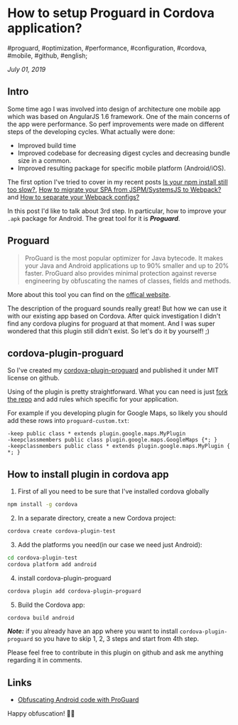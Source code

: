 # How to setup Proguard in Cordova application?

#proguard, #optimization, #performance, #configuration, #cordova, #mobile, #github, #english;

_July 01, 2019_

## Intro

Some time ago I was involved into design of architecture one mobile app which was based on AngularJS 1.6 framework. One of the main concerns of the app were performance. So perf improvements were made on different steps of the developing cycles. 
What actually were done:

* Improved build time
* Improved codebase for decreasing digest cycles and decreasing bundle size in a common.
* Improved resulting package for specific mobile platform (Android/iOS).

The first option I've tried to cover in my recent posts [Is your npm install still too slow?](/posts/is-your-npm-install-still-too-slow/), [How to migrate your SPA from JSPM/SystemsJS to Webpack?
](https://alfilatov.com/posts/how-to-migrate-your-spa-from-jspm-systemsjs-to-webpack/) and [How to separate your Webpack configs?
](https://alfilatov.com/posts/how-to-separate-your-webpack-configs/)

In this post I'd like to talk about 3rd step. In particular, how to improve your `.apk` package for Android. The great tool for it is **_Proguard_**.

## Proguard

> ProGuard is the most popular optimizer for Java bytecode. It makes your Java and Android applications up to 90% smaller and up to 20% faster. ProGuard also provides minimal protection against reverse engineering by obfuscating the names of classes, fields and methods.

More about this tool you can find on the [offical website](https://www.guardsquare.com/en/products/proguard).

The description of the proguard sounds really great! But how we can use it with our existing app based on Cordova. After quick investigation I didn't find any cordova plugins for proguard at that moment. And I was super wondered that this plugin still didn't exist. So let's do it by yourself! ;)

## cordova-plugin-proguard

So I've created my [cordova-plugin-proguard](https://github.com/greybax/cordova-plugin-proguard) and published it under MIT license on github.

Using of the plugin is pretty straightforward. What you can need is just [fork the repo](https://github.com/greybax/cordova-plugin-proguard/fork) and add rules which specific for your application. 

For example if you developing plugin for Google Maps, so likely you should add these rows into `proguard-custom.txt`:

```
-keep public class * extends plugin.google.maps.MyPlugin
-keepclassmembers public class plugin.google.maps.GoogleMaps {*; }
-keepclassmembers public class * extends plugin.google.maps.MyPlugin { *; }
```

## How to install plugin in cordova app

1. First of all you need to be sure that I've installed cordova globally
```bash
npm install -g cordova
```

2. In a separate directory, create a new Cordova project:
```bash
cordova create cordova-plugin-test
```

3. Add the platforms you need(in our case we need just Android):
```bash
cd cordova-plugin-test
cordova platform add android
```

4. install cordova-plugin-proguard
```bash
cordova plugin add cordova-plugin-proguard
```

5. Build the Cordova app:
```bash
cordova build android
```

**_Note:_** if you already have an app where you want to install `cordova-plugin-proguard` so you have to skip 1, 2, 3 steps and start from 4th step.

Please feel free to contribute in this plugin on github and ask me anything regarding it in comments.

## Links

* [Obfuscating Android code with ProGuard](https://www.ibm.com/support/knowledgecenter/SSHS8R_7.1.0/com.ibm.worklight.deploy.doc/admin/c_pg_obfus_intro.html)

Happy obfuscation! ✌🏼
